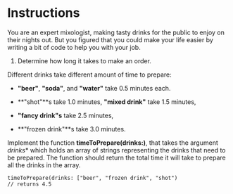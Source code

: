 #  Instructions

You are an expert mixologist, making tasty drinks for the public to enjoy on their nights out. But you figured that you could make your life easier by writing a bit of code to help you with your job.

1. Determine how long it takes to make an order.

Different drinks take different amount of time to prepare:

- **"beer"**, **"soda"**, and **"water"** take 0.5 minutes each.

- **"shot"**s take 1.0 minutes, **"mixed drink"** take 1.5 minutes,

- **"fancy drink"s** take 2.5 minutes,

- **"frozen drink"**s take 3.0 minutes.

Implement the function **timeToPrepare(drinks:)**, that takes the argument *drinks** which holds an array of strings representing the drinks that need to be prepared. The function should return the total time it will take to prepare all the drinks in the array.

    timeToPrepare(drinks: ["beer", "frozen drink", "shot")
    // returns 4.5

